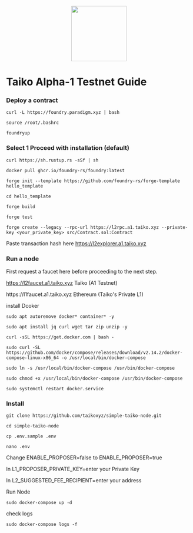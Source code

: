 <p align="center"><img height="150" height="auto" src="https://user-images.githubusercontent.com/63885192/210028418-e15f2938-cb58-468f-8711-7375d66a038a.png"></p>

# Taiko Alpha-1 Testnet Guide

###  Deploy a contract
```
curl -L https://foundry.paradigm.xyz | bash
```

```
source /root/.bashrc
```

```
foundryup
```

### Select 1 Proceed with installation (default)
```
curl https://sh.rustup.rs -sSf | sh
```

```
docker pull ghcr.io/foundry-rs/foundry:latest
```

```
forge init --template https://github.com/foundry-rs/forge-template hello_template
```

```
cd hello_template
```

```
forge build
```

```
forge test
```

```
forge create --legacy --rpc-url https://l2rpc.a1.taiko.xyz --private-key <your_private_key> src/Contract.sol:Contract
```

Paste transaction hash here https://l2explorer.a1.taiko.xyz




### Run a node

First request a faucet here before proceeding to the next step.

https://l2faucet.a1.taiko.xyz Taiko (A1 Testnet)
<p>
https://l1faucet.a1.taiko.xyz Ethereum (Taiko's Private L1)

install Dcoker
```
sudo apt autoremove docker* container* -y
```

```
sudo apt install jq curl wget tar zip unzip -y
```

```
curl -sSL https://get.docker.com | bash -
```

```
sudo curl -SL https://github.com/docker/compose/releases/download/v2.14.2/docker-compose-linux-x86_64 -o /usr/local/bin/docker-compose
```

```
sudo ln -s /usr/local/bin/docker-compose /usr/bin/docker-compose
```

```
sudo chmod +x /usr/local/bin/docker-compose /usr/bin/docker-compose
```

```
sudo systemctl restart docker.service
```


### Install
```
git clone https://github.com/taikoxyz/simple-taiko-node.git
```

```
cd simple-taiko-node
```

```
cp .env.sample .env
```

```
nano .env
```

Change ENABLE_PROPOSER=false to ENABLE_PROPOSER=true
<p>
In L1_PROPOSER_PRIVATE_KEY=enter your Private Key
<p>
In L2_SUGGESTED_FEE_RECIPIENT=enter your address

Run Node
```
sudo docker-compose up -d
```

check logs
```
sudo docker-compose logs -f
```
